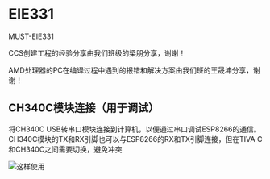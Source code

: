 # EIE331
MUST-EIE331

CCS创建工程的经验分享由我们班级的梁朋分享，谢谢！

AMD处理器的PC在编译过程中遇到的报错和解决方案由我们班的王晟坤分享，谢谢！


## CH340C模块连接（用于调试）

将CH340C USB转串口模块连接到计算机，以便通过串口调试ESP8266的通信。CH340C模块的TX和RX引脚也可以与ESP8266的RX和TX引脚连接，但在TIVA C和CH340C之间需要切换，避免冲突

![这样使用]([https://example.com/image.png](https://github.com/xiaoleiren/EIE331/blob/main/images/CH340C%2BESP8266%E9%80%9A%E4%BF%A1.jpg))
